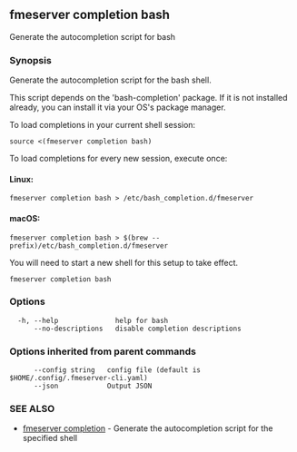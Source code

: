 ## fmeserver completion bash

Generate the autocompletion script for bash

### Synopsis

Generate the autocompletion script for the bash shell.

This script depends on the 'bash-completion' package.
If it is not installed already, you can install it via your OS's package manager.

To load completions in your current shell session:

	source <(fmeserver completion bash)

To load completions for every new session, execute once:

#### Linux:

	fmeserver completion bash > /etc/bash_completion.d/fmeserver

#### macOS:

	fmeserver completion bash > $(brew --prefix)/etc/bash_completion.d/fmeserver

You will need to start a new shell for this setup to take effect.


```
fmeserver completion bash
```

### Options

```
  -h, --help              help for bash
      --no-descriptions   disable completion descriptions
```

### Options inherited from parent commands

```
      --config string   config file (default is $HOME/.config/.fmeserver-cli.yaml)
      --json            Output JSON
```

### SEE ALSO

* [fmeserver completion](fmeserver_completion.md)	 - Generate the autocompletion script for the specified shell

